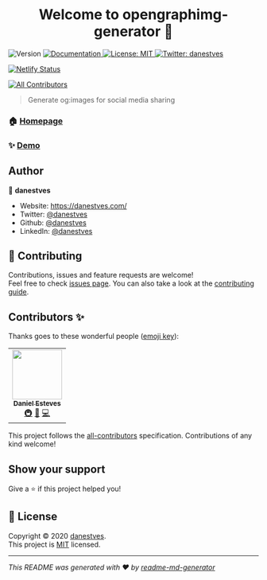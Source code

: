 <h1 align="center">Welcome to opengraphimg-generator 👋</h1>
<p>
  <img alt="Version" src="https://img.shields.io/badge/version-0.0.2-blue.svg?cacheSeconds=2592000" />
  <a href="https://opengraphimg.com" target="_blank">
    <img alt="Documentation" src="https://img.shields.io/badge/documentation-yes-brightgreen.svg" />
  </a>
  <a href="LICENSE" target="_blank">
    <img alt="License: MIT" src="https://img.shields.io/badge/License-MIT-yellow.svg" />
  </a>
  <a href="https://twitter.com/danestves" target="_blank">
    <img alt="Twitter: danestves" src="https://img.shields.io/twitter/follow/danestves.svg?style=social" />
  </a>
  
</p>

[![Netlify Status](https://api.netlify.com/api/v1/badges/c7ce73d9-351e-4751-95cb-aa9ad8851d3c/deploy-status)](https://app.netlify.com/sites/generator-opengraph/deploys)

<!-- ALL-CONTRIBUTORS-BADGE:START - Do not remove or modify this section -->

[![All Contributors](https://img.shields.io/badge/all_contributors-1-orange.svg?style=flat-square)](#contributors-)

<!-- ALL-CONTRIBUTORS-BADGE:END -->

> Generate og:images for social media sharing

### 🏠 [Homepage](https://opengraphimg.com)

### ✨ [Demo](https://opengraphimg.com/usage)

## Author

👤 **danestves**

- Website: https://danestves.com/
- Twitter: [@danestves](https://twitter.com/danestves)
- Github: [@danestves](https://github.com/danestves)
- LinkedIn: [@danestves](https://linkedin.com/in/danestves)

## 🤝 Contributing

Contributions, issues and feature requests are welcome!<br />Feel free to check [issues page](https://github.com/opengraphimg/generator/issues). You can also take a look at the [contributing guide](https://github.com/opengraphimg/generator/blob/main/CONTRIBUTING.md).

## Contributors ✨

Thanks goes to these wonderful people ([emoji key](https://allcontributors.org/docs/en/emoji-key)):

<!-- ALL-CONTRIBUTORS-LIST:START - Do not remove or modify this section -->
<!-- prettier-ignore-start -->
<!-- markdownlint-disable -->
<table>
  <tr>
    <td align="center"><a href="https://danestves.com/"><img src="https://avatars0.githubusercontent.com/u/31737273?v=4" width="100px;" alt=""/><br /><sub><b>Daniel Esteves</b></sub></a><br /><a href="#infra-danestves" title="Infrastructure (Hosting, Build-Tools, etc)">🚇</a> <a href="#design-danestves" title="Design">🎨</a> <a href="https://github.com/opengraphimg/generator/commits?author=danestves" title="Code">💻</a></td>
  </tr>
</table>

<!-- markdownlint-enable -->
<!-- prettier-ignore-end -->

<!-- ALL-CONTRIBUTORS-LIST:END -->

This project follows the [all-contributors](https://github.com/all-contributors/all-contributors) specification. Contributions of any kind welcome!

## Show your support

Give a ⭐️ if this project helped you!

## 📝 License

Copyright © 2020 [danestves](https://github.com/danestves).<br />
This project is [MIT](https://github.com/opengraphimg/generator/blob/main/LICENSE) licensed.

---

_This README was generated with ❤️ by [readme-md-generator](https://github.com/kefranabg/readme-md-generator)_
